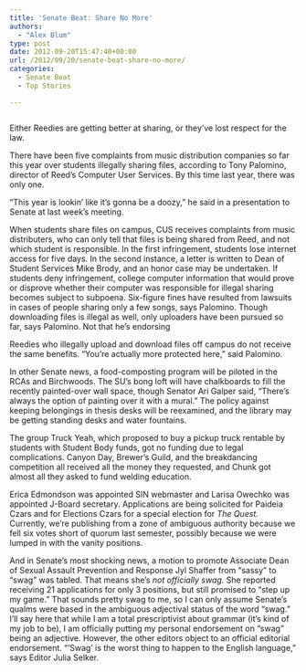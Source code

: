 ```yaml
---
title: 'Senate Beat: Share No More'
authors: 
  - "Alex Blum"
type: post
date: 2012-09-20T15:47:40+00:00
url: /2012/09/20/senate-beat-share-no-more/
categories:
  - Senate Beat
  - Top Stories

---
```

<a href="http://www.reedquest.org/2012/09/senate-beat-share-no-more/senatebeatslider/" rel="attachment wp-att-1628"><img class="alignnone size-full wp-image-1628" title="Senate Meeting" src="https://i2.wp.com/www.reedquest.org/wp-content/uploads/2012/09/senatebeatslider.jpg?resize=770%2C430" alt="" data-recalc-dims="1" /></a>

Either Reedies are getting better at sharing, or they&#8217;ve lost respect for the law.

There have been five complaints from music distribution companies so far this year over students illegally sharing files, according to Tony Palomino, director of Reed&#8217;s Computer User Services. By this time last year, there was only one.

“This year is lookin&#8217; like it&#8217;s gonna be a doozy,” he said in a presentation to Senate at last week&#8217;s meeting.

When students share files on campus, CUS receives complaints from music distributers, who can only tell that files is being shared from Reed, and not which student is responsible. In the first infringement, students lose internet access for five days. In the second instance, a letter is written to Dean of Student Services Mike Brody, and an honor case may be undertaken. If students deny infringement, college computer information that would prove or disprove whether their computer was responsible for illegal sharing becomes subject to subpoena. Six-figure fines have resulted from lawsuits in cases of people sharing only a few songs, says Palomino. Though downloading files is illegal as well, only uploaders have been pursued so far, says Palomino. Not that he&#8217;s endorsing

Reedies who illegally upload and download files off campus do not receive the same benefits. “You&#8217;re actually more protected here,” said Palomino.

In other Senate news, a food-composting program will be piloted in the RCAs and Birchwoods. The SU&#8217;s bong loft will have chalkboards to fill the recently painted-over wall space, though Senator Ari Galper said, “There&#8217;s always the option of painting over it with a mural.” The policy against keeping belongings in thesis desks will be reexamined, and the library may be getting standing desks and water fountains.

The group Truck Yeah, which proposed to buy a pickup truck rentable by students with Student Body funds, got no funding due to legal complications. Canyon Day, Brewer&#8217;s Guild, and the breakdancing competition all received all the money they requested, and Chunk got almost all they asked to fund welding education.

Erica Edmondson was appointed SIN webmaster and Larisa Owechko was appointed J-Board secretary. Applications are being solicited for Paideia Czars and for Elections Czars for a special election for _The Quest._ Currently, we&#8217;re publishing from a zone of ambiguous authority because we fell six votes short of quorum last semester, possibly because we were lumped in with the vanity positions.

And in Senate&#8217;s most shocking news, a motion to promote Associate Dean of Sexual Assault Prevention and Response Jyl Shaffer from “sassy” to “swag” was tabled. That means she&#8217;s _not officially swag._ She reported receiving 21 applications for only 3 positions, but still promised to “step up my game.” That sounds pretty swag to me, so I can only assume Senate&#8217;s qualms were based in the ambiguous adjectival status of the word “swag.” I&#8217;ll say here that while I am a total prescriptivist about grammar (it&#8217;s kind of my job to be), I am officially putting my personal endorsement on “swag” being an adjective. However, the other editors object to an official editorial endorsement. “&#8217;Swag&#8217; is the worst thing to happen to the English language,” says Editor Julia Selker.